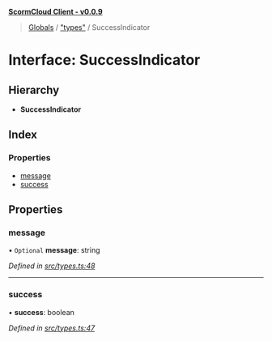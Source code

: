 **[ScormCloud Client - v0.0.9](../README.md)**

> [Globals](../README.md) / ["types"](../modules/_types_.md) / SuccessIndicator

# Interface: SuccessIndicator

## Hierarchy

- **SuccessIndicator**

## Index

### Properties

- [message](_types_.successindicator.md#message)
- [success](_types_.successindicator.md#success)

## Properties

### message

• `Optional` **message**: string

_Defined in [src/types.ts:48](https://github.com/distributhor/scormcloud-client/blob/b730efd/src/types.ts#L48)_

---

### success

• **success**: boolean

_Defined in [src/types.ts:47](https://github.com/distributhor/scormcloud-client/blob/b730efd/src/types.ts#L47)_

